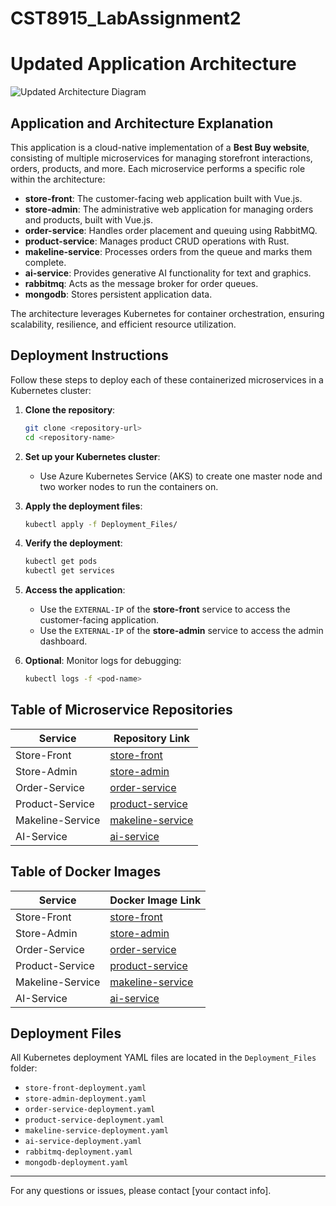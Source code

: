 # CST8915_LabAssignment2

# Updated Application Architecture

![Updated Architecture Diagram](path/to/architecture-diagram.png)

## Application and Architecture Explanation

This application is a cloud-native implementation of a **Best Buy website**, consisting of multiple microservices for managing storefront interactions, orders, products, and more. Each microservice performs a specific role within the architecture:

- **store-front**: The customer-facing web application built with Vue.js.
- **store-admin**: The administrative web application for managing orders and products, built with Vue.js.
- **order-service**: Handles order placement and queuing using RabbitMQ.
- **product-service**: Manages product CRUD operations with Rust.
- **makeline-service**: Processes orders from the queue and marks them complete.
- **ai-service**: Provides generative AI functionality for text and graphics.
- **rabbitmq**: Acts as the message broker for order queues.
- **mongodb**: Stores persistent application data.

The architecture leverages Kubernetes for container orchestration, ensuring scalability, resilience, and efficient resource utilization.

## Deployment Instructions

Follow these steps to deploy each of these containerized microservices in a Kubernetes cluster:

1. **Clone the repository**:
   ```bash
   git clone <repository-url>
   cd <repository-name>
   ```

2. **Set up your Kubernetes cluster**:
   - Use Azure Kubernetes Service (AKS) to create one master node and two worker nodes to run the containers on.

3. **Apply the deployment files**:
   ```bash
   kubectl apply -f Deployment_Files/
   ```

4. **Verify the deployment**:
   ```bash
   kubectl get pods
   kubectl get services
   ```

5. **Access the application**:
   - Use the `EXTERNAL-IP` of the **store-front** service to access the customer-facing application.
   - Use the `EXTERNAL-IP` of the **store-admin** service to access the admin dashboard.

6. **Optional**: Monitor logs for debugging:
   ```bash
   kubectl logs -f <pod-name>
   ```

## Table of Microservice Repositories

| Service          | Repository Link        |
|------------------|------------------------|
| Store-Front      | [store-front](https://github.com/ngugi-james/store-front-a2)       |
| Store-Admin      | [store-admin](https://github.com/ngugi-james/store-admin-a2)       |
| Order-Service    | [order-service](https://github.com/ngugi-james/order-service-a2)       |
| Product-Service  | [product-service](https://github.com/ngugi-james/product-service-a2)       |
| Makeline-Service | [makeline-service](https://github.com/ngugi-james/makeline-service-a2)       |
| AI-Service       | [ai-service](https://github.com/ngugi-james/ai-service-a2)       |

## Table of Docker Images

| Service          | Docker Image Link      |
|------------------|------------------------|
| Store-Front      | [store-front](https://hub.docker.com/r/jamesngugi/store-front-a2)   |
| Store-Admin      | [store-admin](https://hub.docker.com/r/jamesngugi/store-admin-a2)   |
| Order-Service    | [order-service](https://hub.docker.com/r/jamesngugi/order-service-a2)   |
| Product-Service  | [product-service](https://hub.docker.com/r/jamesngugi/product-service-a2)   |
| Makeline-Service | [makeline-service](https://hub.docker.com/r/jamesngugi/makeline-service-a2)   |
| AI-Service       | [ai-service](https://hub.docker.com/r/jamesngugi/ai-service-a2)   |


## Deployment Files

All Kubernetes deployment YAML files are located in the `Deployment_Files` folder:

- `store-front-deployment.yaml`
- `store-admin-deployment.yaml`
- `order-service-deployment.yaml`
- `product-service-deployment.yaml`
- `makeline-service-deployment.yaml`
- `ai-service-deployment.yaml`
- `rabbitmq-deployment.yaml`
- `mongodb-deployment.yaml`

---

For any questions or issues, please contact [your contact info].
